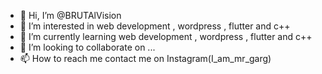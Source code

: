 - 👋 Hi, I’m @BRUTAlVision
- 👀 I’m interested in web development , wordpress , flutter and c++
- 🌱 I’m currently learning web development , wordpress , flutter and c++
- 💞️ I’m looking to collaborate on ...
- 📫 How to reach me contact me on Instagram(I_am_mr_garg)

<!---
BRUTAlVision/BRUTAlVision is a ✨ special ✨ repository because its `README.md` (this file) appears on your GitHub profile.
You can click the Preview link to take a look at your changes.
--->
